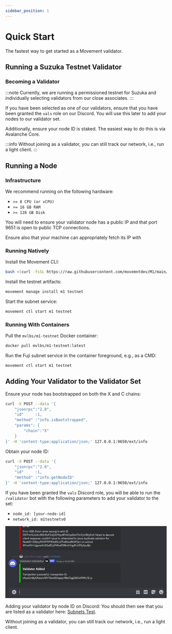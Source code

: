 ```yaml
---
sidebar_position: 1
---
```


# Quick Start

The fastest way to get started as a Movement validator.

## Running a Suzuka Testnet Validator

### Becoming a Validator

:::note
Currently, we are running a permissioned testnet for Suzuka and individually selecting validators from our close associates.
:::

If you have been selected as one of our validators, ensure that you have been granted the `vals` role on our Discord. You will use this later to add your nodes to our validator set. 

Additionally, ensure your node ID is staked. The easiest way to do this is via Avalanche Core.

:::info
Without joining as a validator, you can still track our network, i.e., run a light client. 
:::

## Running a Node

### Infrastructure 

We recommend running on the following hardware:

- `>= 8 CPU (or vCPU)`
- `>= 16 GB RAM`
- `>= 128 GB Disk`

You will need to ensure your validator node has a public IP and that port 9651 is open to public TCP connections. 

Ensure also that your machine can appropriately fetch its IP with 

### Running Natively

Install the Movement CLI:
```bash
bash <(curl -fsSL https://raw.githubusercontent.com/movemntdev/M1/main/scripts/install.sh) --latest
```

Install the testnet artifacts:
```bash
movement manage install m1 testnet
```

Start the subnet service:
```bash
movement ctl start m1 testnet
```

### Running With Containers

Pull the `mvlbs/m1-testnet` Docker container:
```bash
docker pull mvlbs/m1-testnet:latest
```

Run the Fuji subnet service in the container foreground, e.g., as a CMD:
```bash
movement ctl start m1 testnet
```

## Adding Your Validator to the Validator Set

Ensure your node has bootstrapped on both the X and C chains:
```bash
curl -X POST --data '{
    "jsonrpc":"2.0",
    "id"     :1,
    "method" :"info.isBootstrapped",
    "params": {
        "chain":"X"
    }
}' -H 'content-type:application/json;' 127.0.0.1:9650/ext/info
```

Obtain your node ID:
```bash
curl -X POST --data '{
    "jsonrpc":"2.0",
    "id"     :1,
    "method" :"info.getNodeID"
}' -H 'content-type:application/json;' 127.0.0.1:9650/ext/info
```

If you have been granted the `vals` Discord role, you will be able to run the `/validator` bot with the following parameters to add your validator to the set:

- `node_id: [your-node-id]`
- `network_id: m1testnetv0`

![](image.gif)

Adding your validator by node ID on Discord:
You should then see that you are listed as a validator here: [Subnets Test](https://subnets-test.avax.network/subnets/X9ntefVrtUgpve4UGSa87jq9VKwE5f8mkYigyFnUPfyXpu8jn).

Without joining as a validator, you can still track our network, i.e., run a light client. 